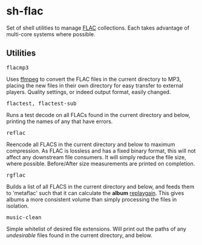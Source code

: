 sh-flac
=======

Set of shell utilities to manage [FLAC](https://en.wikipedia.org/wiki/FLAC) collections. Each takes advantage of multi-core systems where possible.

Utilities
---------

<pre>flacmp3</pre>
Uses [ffmpeg](https://en.wikipedia.org/wiki/FFmpeg) to convert the FLAC files in the current directory to MP3, placing the new files in their own directory for easy transfer to external players. Quality settings, or indeed output format, easily changed.

<pre>flactest, flactest-sub</pre>
Runs a test decode on all FLACs found in the current directory and below, printing the names of any that have errors.

<pre>reflac</pre>
Reencode all FLACS in the current directory and below to maximum compression. As FLAC is lossless and has a fixed binary format, this will not affect any downstream file consumers. It will simply reduce the file size, where possible. Before/After size measurements are printed on completion.

<pre>rgflac</pre>
Builds a list of all FLACS in the current directory and below, and feeds them to 'metaflac' such that it can calculate the __album__ [replaygain](https://en.wikipedia.org/wiki/ReplayGain). This gives albums a more consistent volume than simply processing the files in isolation.

<pre>music-clean</pre>
Simple whitelist of desired file extensions. Will print out the paths of any _undesirable_ files found in the current directory, and below.

